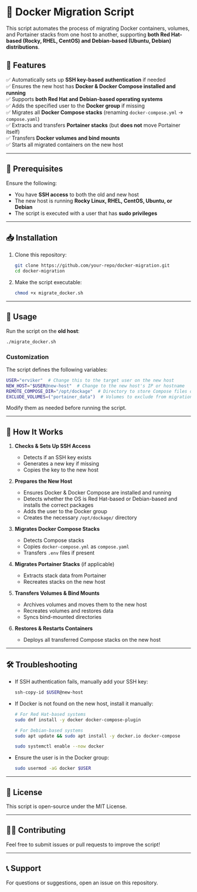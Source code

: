 # 🚀 Docker Migration Script

This script automates the process of migrating Docker containers, volumes, and Portainer stacks from one host to another, supporting **both Red Hat-based (Rocky, RHEL, CentOS) and Debian-based (Ubuntu, Debian) distributions**.

## 📌 Features
✅ Automatically sets up **SSH key-based authentication** if needed  
✅ Ensures the new host has **Docker & Docker Compose installed and running**  
✅ Supports **both Red Hat and Debian-based operating systems**  
✅ Adds the specified user to the **Docker group** if missing  
✅ Migrates all **Docker Compose stacks** (renaming `docker-compose.yml` → `compose.yaml`)  
✅ Extracts and transfers **Portainer stacks** (but **does not** move Portainer itself)  
✅ Transfers **Docker volumes and bind mounts**  
✅ Starts all migrated containers on the new host  

---

## 🔧 Prerequisites
Ensure the following:
- You have **SSH access** to both the old and new host
- The new host is running **Rocky Linux, RHEL, CentOS, Ubuntu, or Debian**
- The script is executed with a user that has **sudo privileges**

---

## 📥 Installation
1. Clone this repository:
   ```sh
   git clone https://github.com/your-repo/docker-migration.git
   cd docker-migration
   ```
2. Make the script executable:
   ```sh
   chmod +x migrate_docker.sh
   ```

---

## 🚀 Usage
Run the script on the **old host**:
```sh
./migrate_docker.sh
```

### **Customization**
The script defines the following variables:
```sh
USER="erviker"  # Change this to the target user on the new host
NEW_HOST="$USER@new-host"  # Change to the new host's IP or hostname
REMOTE_COMPOSE_DIR="/opt/dockage"  # Directory to store Compose files on new host
EXCLUDE_VOLUMES=("portainer_data")  # Volumes to exclude from migration
```
Modify them as needed before running the script.

---

## 📜 How It Works
1. **Checks & Sets Up SSH Access**
   - Detects if an SSH key exists
   - Generates a new key if missing
   - Copies the key to the new host

2. **Prepares the New Host**
   - Ensures Docker & Docker Compose are installed and running
   - Detects whether the OS is Red Hat-based or Debian-based and installs the correct packages
   - Adds the user to the Docker group
   - Creates the necessary `/opt/dockage/` directory

3. **Migrates Docker Compose Stacks**
   - Detects Compose stacks
   - Copies `docker-compose.yml` as `compose.yaml`
   - Transfers `.env` files if present

4. **Migrates Portainer Stacks** (if applicable)
   - Extracts stack data from Portainer
   - Recreates stacks on the new host

5. **Transfers Volumes & Bind Mounts**
   - Archives volumes and moves them to the new host
   - Recreates volumes and restores data
   - Syncs bind-mounted directories

6. **Restores & Restarts Containers**
   - Deploys all transferred Compose stacks on the new host

---

## 🛠 Troubleshooting
- If SSH authentication fails, manually add your SSH key:
  ```sh
  ssh-copy-id $USER@new-host
  ```
- If Docker is not found on the new host, install it manually:
  ```sh
  # For Red Hat-based systems
  sudo dnf install -y docker docker-compose-plugin
  
  # For Debian-based systems
  sudo apt update && sudo apt install -y docker.io docker-compose
  
  sudo systemctl enable --now docker
  ```
- Ensure the user is in the Docker group:
  ```sh
  sudo usermod -aG docker $USER
  ```

---

## 📜 License
This script is open-source under the MIT License.

---

## 👨‍💻 Contributing
Feel free to submit issues or pull requests to improve the script!

---

## 📞 Support
For questions or suggestions, open an issue on this repository.
